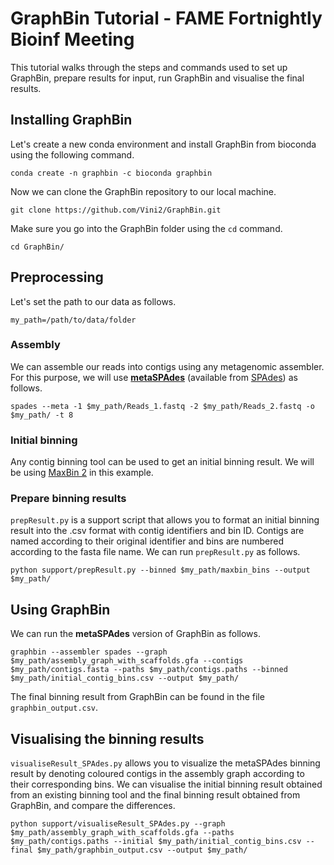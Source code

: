 # GraphBin Tutorial - FAME Fortnightly Bioinf Meeting

This tutorial walks through the steps and commands used to set up GraphBin, prepare results for input, run GraphBin and visualise the final results.

## Installing GraphBin

Let's create a new conda environment and install GraphBin from bioconda using the following command.
```
conda create -n graphbin -c bioconda graphbin
```

Now we can clone the GraphBin repository to our local machine.

```
git clone https://github.com/Vini2/GraphBin.git
```

Make sure you go into the GraphBin folder using the `cd` command.

```
cd GraphBin/
```

## Preprocessing

Let's set the path to our data as follows.
```
my_path=/path/to/data/folder
```

### Assembly

We can assemble our reads into contigs using any metagenomic assembler. For this purpose, we will use [**metaSPAdes**](https://genome.cshlp.org/content/27/5/824) (available from [SPAdes](http://cab.spbu.ru/software/spades/)) as follows.
```
spades --meta -1 $my_path/Reads_1.fastq -2 $my_path/Reads_2.fastq -o $my_path/ -t 8
```

### Initial binning

Any contig binning tool can be used to get an initial binning result. We will be using [MaxBin 2](https://sourceforge.net/projects/maxbin2/) in this example.


### Prepare binning results

`prepResult.py` is a support script that allows you to format an initial binning result into the .csv format with contig identifiers and bin ID. Contigs are named according to their original identifier and bins are numbered according to the fasta file name. We can run `prepResult.py` as follows.

```
python support/prepResult.py --binned $my_path/maxbin_bins --output $my_path/
```

## Using GraphBin

We can run the **metaSPAdes** version of GraphBin as follows.
```
graphbin --assembler spades --graph $my_path/assembly_graph_with_scaffolds.gfa --contigs $my_path/contigs.fasta --paths $my_path/contigs.paths --binned $my_path/initial_contig_bins.csv --output $my_path/
```

The final binning result from GraphBin can be found in the file `graphbin_output.csv`.

## Visualising the binning results

`visualiseResult_SPAdes.py` allows you to visualize the metaSPAdes binning result by denoting coloured contigs in the assembly graph according to their corresponding bins. We can visualise the initial binning result obtained from an existing binning tool and the final binning result obtained from GraphBin, and compare the differences.

```
python support/visualiseResult_SPAdes.py --graph $my_path/assembly_graph_with_scaffolds.gfa --paths $my_path/contigs.paths --initial $my_path/initial_contig_bins.csv --final $my_path/graphbin_output.csv --output $my_path/
```
